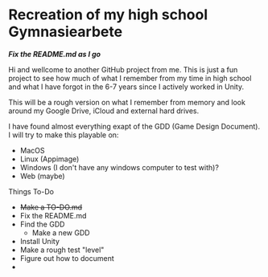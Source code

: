 # Recreation of my high school Gymnasiearbete
***Fix the README.md as I go***

Hi and wellcome to another GitHub project from me.
This is just a fun project to see how much of what I remember from my time in high school and what I have forgot in the 6-7 years since I actively worked in Unity.

This will be a rough version on what I remember from memory and look around my Google Drive, iCloud and external hard drives.

I have found almost everything exapt of the GDD (Game Design Document).
I will try to make this playable on:
* MacOS
* Linux (Appimage)
* Windows (I don't have any windows computer to test with)?
* Web (maybe)

Things To-Do
* <s>Make a TO-DO.md</s>
* Fix the README.md
* Find the GDD
  * Make a new GDD  
* Install Unity
* Make a rough test "level"
* Figure out how to document
* 
